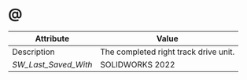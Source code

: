 # @
| Attribute | Value |
| ---  | ---     |
| Description | The completed right track drive unit. |
| _SW_Last_Saved_With_ | SOLIDWORKS 2022 |
